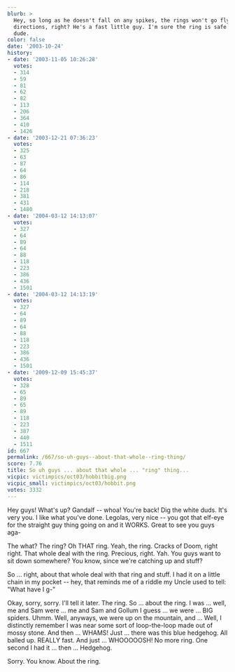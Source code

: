 ```yaml
---
blurb: >
  Hey, so long as he doesn't fall on any spikes, the rings won't go flying in all
  directions, right? He's a fast little guy. I'm sure the ring is safe. From the eye
  dude.
color: false
date: '2003-10-24'
history:
- date: '2003-11-05 10:26:28'
  votes:
  - 314
  - 59
  - 81
  - 62
  - 82
  - 113
  - 206
  - 364
  - 410
  - 1426
- date: '2003-12-21 07:36:23'
  votes:
  - 325
  - 63
  - 87
  - 64
  - 86
  - 114
  - 218
  - 381
  - 431
  - 1480
- date: '2004-03-12 14:13:07'
  votes:
  - 327
  - 64
  - 89
  - 64
  - 88
  - 118
  - 223
  - 386
  - 436
  - 1501
- date: '2004-03-12 14:13:19'
  votes:
  - 327
  - 64
  - 89
  - 64
  - 88
  - 118
  - 223
  - 386
  - 436
  - 1501
- date: '2009-12-09 15:45:37'
  votes:
  - 328
  - 65
  - 89
  - 65
  - 89
  - 118
  - 223
  - 387
  - 440
  - 1511
id: 667
permalink: /667/so-uh-guys--about-that-whole--ring-thing/
score: 7.76
title: So uh guys ... about that whole ... "ring" thing...
vicpic: victimpics/oct03/hobbitbig.png
vicpic_small: victimpics/oct03/hobbit.png
votes: 3332
---
```


Hey guys! What's up? Gandalf -- whoa! You're back! Dig the white duds.
It's very you. I like what you've done. Legolas, very nice -- you got
that elf-eye for the straight guy thing going on and it WORKS. Great to
see you guys aga-

The what? The ring? Oh THAT ring. Yeah, the ring. Cracks of Doom, right
right. That whole deal with the ring. Precious, right. Yah. You guys
want to sit down somewhere? You know, since we're catching up and stuff?

So ... right, about that whole deal with that ring and stuff. I had it
on a little chain in my pocket -- hey, that reminds me of a riddle my
Uncle used to tell: "What have I g-"

Okay, sorry, sorry. I'll tell it later. The ring. So ... about the ring.
I was ... well, me and Sam were ... me and Sam and Gollum I guess ... we
were ... BIG spiders. Uhmm. Well, anyways, we were up on the mountain,
and ... Well, I distinctly remember I was near some sort of
loop-the-loop made out of mossy stone. And then ... WHAMS! Just ...
there was this blue hedgehog. All balled up. REALLY fast. And just ...
WHOOOOOSH! No more ring. One second I had it ... then ... Hedgehog.

Sorry. You know. About the ring.